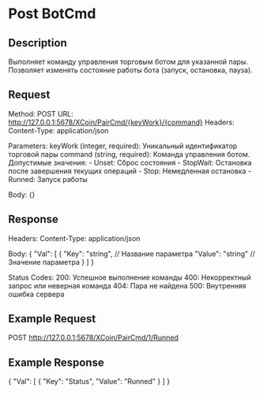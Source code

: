 # Post BotCmd

## Description
Выполняет команду управления торговым ботом для указанной пары. Позволяет изменять состояние работы бота (запуск, остановка, пауза).

## Request
Method: POST 
URL: http://127.0.0.1:5678/XCoin/PairCmd/{keyWork}/{command}
Headers:
  Content-Type: application/json

Parameters:
  keyWork (integer, required): Уникальный идентификатор торговой пары
  command (string, required): Команда управления ботом. Допустимые значения:
    - Unset: Сброс состояния
    - StopWait: Остановка после завершения текущих операций
    - Stop: Немедленная остановка
    - Runned: Запуск работы

Body: {}

## Response
Headers:
  Content-Type: application/json

Body: 
{
  "Val": [
    {
      "Key": "string",    // Название параметра
      "Value": "string"  // Значение параметра
    }
  ]
}

Status Codes:
  200: Успешное выполнение команды
  400: Некорректный запрос или неверная команда
  404: Пара не найдена
  500: Внутренняя ошибка сервера

## Example Request
POST http://127.0.0.1:5678/XCoin/PairCmd/1/Runned

## Example Response
{
  "Val": [
    {
      "Key": "Status",
      "Value": "Runned"
    }
  ]
}